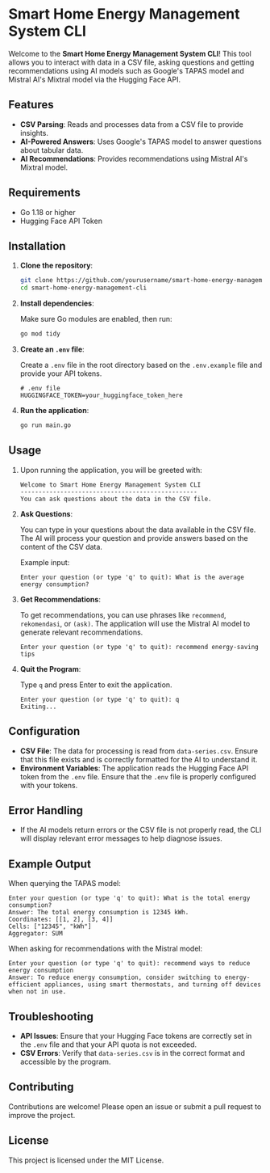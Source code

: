 # Smart Home Energy Management System CLI

Welcome to the **Smart Home Energy Management System CLI**! This tool allows you to interact with data in a CSV file, asking questions and getting recommendations using AI models such as Google's TAPAS model and Mistral AI's Mixtral model via the Hugging Face API.

## Features

- **CSV Parsing**: Reads and processes data from a CSV file to provide insights.
- **AI-Powered Answers**: Uses Google's TAPAS model to answer questions about tabular data.
- **AI Recommendations**: Provides recommendations using Mistral AI's Mixtral model.

## Requirements

- Go 1.18 or higher
- Hugging Face API Token

## Installation

1. **Clone the repository**:

    ```bash
    git clone https://github.com/yourusername/smart-home-energy-management-cli.git
    cd smart-home-energy-management-cli
    ```

2. **Install dependencies**:

    Make sure Go modules are enabled, then run:

    ```bash
    go mod tidy
    ```

3. **Create an `.env` file**:

    Create a `.env` file in the root directory based on the `.env.example` file and provide your API tokens.

    ```plaintext
    # .env file
    HUGGINGFACE_TOKEN=your_huggingface_token_here
    ```

4. **Run the application**:

    ```bash
    go run main.go
    ```

## Usage

1. Upon running the application, you will be greeted with:

    ```plaintext
    Welcome to Smart Home Energy Management System CLI
    -------------------------------------------------
    You can ask questions about the data in the CSV file.
    ```

2. **Ask Questions**:

   You can type in your questions about the data available in the CSV file. The AI will process your question and provide answers based on the content of the CSV data.

   Example input:

    ```plaintext
    Enter your question (or type 'q' to quit): What is the average energy consumption?
    ```

3. **Get Recommendations**:

   To get recommendations, you can use phrases like `recommend`, `rekomendasi`, or `(ask)`. The application will use the Mistral AI model to generate relevant recommendations.

    ```plaintext
    Enter your question (or type 'q' to quit): recommend energy-saving tips
    ```

4. **Quit the Program**:

   Type `q` and press Enter to exit the application.

    ```plaintext
    Enter your question (or type 'q' to quit): q
    Exiting...
    ```

## Configuration

- **CSV File**: The data for processing is read from `data-series.csv`. Ensure that this file exists and is correctly formatted for the AI to understand it.
- **Environment Variables**: The application reads the Hugging Face API token from the `.env` file. Ensure that the `.env` file is properly configured with your tokens.

## Error Handling

- If the AI models return errors or the CSV file is not properly read, the CLI will display relevant error messages to help diagnose issues.
  
## Example Output

When querying the TAPAS model:

```plaintext
Enter your question (or type 'q' to quit): What is the total energy consumption?
Answer: The total energy consumption is 12345 kWh.
Coordinates: [[1, 2], [3, 4]]
Cells: ["12345", "kWh"]
Aggregator: SUM
```

When asking for recommendations with the Mistral model:

```plaintext
Enter your question (or type 'q' to quit): recommend ways to reduce energy consumption
Answer: To reduce energy consumption, consider switching to energy-efficient appliances, using smart thermostats, and turning off devices when not in use.
```

## Troubleshooting

- **API Issues**: Ensure that your Hugging Face tokens are correctly set in the `.env` file and that your API quota is not exceeded.
- **CSV Errors**: Verify that `data-series.csv` is in the correct format and accessible by the program.

## Contributing

Contributions are welcome! Please open an issue or submit a pull request to improve the project.

## License

This project is licensed under the MIT License.
